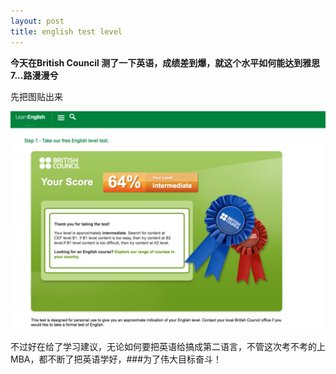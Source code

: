 ```yaml
---
layout: post
title: english test level
---
```



 **今天在British Council 测了一下英语，成绩差到爆，就这个水平如何能达到雅思7...路漫漫兮**

先把图贴出来

![image](https://github.com/jiangzerui/picture_blog/raw/master/test%20level.jpg)

不过好在给了学习建议，无论如何要把英语给搞成第二语言，不管这次考不考的上MBA，都不断了把英语学好，###为了伟大目标奋斗！

  